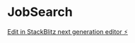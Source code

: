 # JobSearch

[Edit in StackBlitz next generation editor ⚡️](https://stackblitz.com/~/github.com/KGButler1/JobSearch)